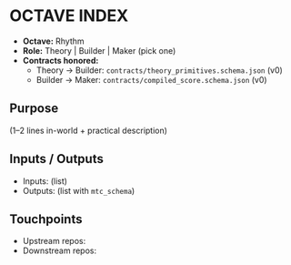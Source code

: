 # OCTAVE INDEX

- **Octave:** Rhythm
- **Role:** Theory | Builder | Maker (pick one)
- **Contracts honored:**
  - Theory → Builder: `contracts/theory_primitives.schema.json` (v0)
  - Builder → Maker: `contracts/compiled_score.schema.json` (v0)

## Purpose

(1–2 lines in-world + practical description)

## Inputs / Outputs

- Inputs: (list)
- Outputs: (list with `mtc_schema`)

## Touchpoints

- Upstream repos:
- Downstream repos:
